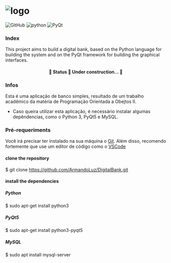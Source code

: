 # ![logo](https://user-images.githubusercontent.com/66181823/182723255-4a1e6284-0455-47ab-8a74-e0f90a5fc0bd.png)
![GitHub](https://img.shields.io/github/license/ArmandoLuz/DigitalBank?logo=MIT)
![python](https://img.shields.io/badge/Python-3.9.12-blue)
![PyQt](https://img.shields.io/badge/Framework-PyQt5-blue)

### Index
This project aims to build a digital bank, based on the Python language for building the system and on the PyQt framework for building the graphical interfaces.

<h4 align="center"> 
	🚧  Status 🚀 Under construction...  🚧
</h4>

### Infos
Esta é uma aplicação de banco simples, resultado de um trabalho acadêmico da matéria de Programação Orientada a Obejtos II.
* Caso queira utilizar esta aplicação, é necessário instalar algumas depêndencias, como o Python 3, PyQt5 e MySQL. 

### Pré-requeriments
Você irá precisar ter instalado na sua máquina o [Git](https://git-scm.com/). 
Além disso, recomendo fortemente que use um editor de código como o [VSCode](https://code.visualstudio.com/)

#### clone the repository
$ git clone <https://github.com/ArmandoLuz/DigitalBank.git>

#### install the dependencies
##### Python
$ sudo apt-get install python3

##### PyQt5 
$ sudo apt-get install python3-pyqt5

##### MySQL 
$ sudo apt install mysql-server


